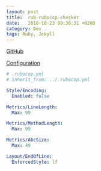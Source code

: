 ```yaml
---
layout: post
title:  rub-rubocop-checker
date:   2018-10-23 09:36:31 +0200
category: Dev
tags: Ruby, Jekyll
---
```


[GitHub](https://github.com/rubocop-hq/rubocop/blob/master/config/default.yml)

[Configuration](https://rubocop.readthedocs.io/en/latest/configuration/)

```yaml
# .rubocop.yml
# inherit_from: ../.rubocop.yml

Style/Encoding:
  Enabled: false

Metrics/LineLength:
  Max: 99

Metrics/MethodLength:
  Max: 99

Metrics/AbcSize:
  Max: 49

Layout/EndOfLine:
  EnforcedStyle: lf
```
